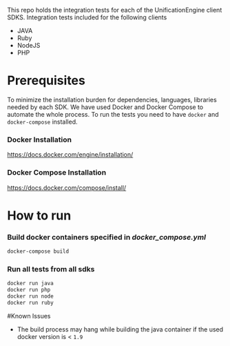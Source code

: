 This repo holds the integration tests for each of the UnificationEngine client SDKS. Integration tests included for the following clients
- JAVA
- Ruby
- NodeJS
- PHP


# Prerequisites
To minimize the installation burden for dependencies, languages, libraries needed by each SDK. We have used Docker and Docker Compose to automate the whole process. To run the tests you need to have `docker` and `docker-compose` installed.

### Docker Installation
https://docs.docker.com/engine/installation/


### Docker Compose Installation
https://docs.docker.com/compose/install/


# How to run
### Build docker containers specified in _docker_compose.yml_
```bash
docker-compose build
```

### Run all tests from all sdks
```bash
docker run java
docker run php
docker run node
docker run ruby
```


#Known Issues
* The build process may hang while building the java container if the used docker version is < `1.9`
